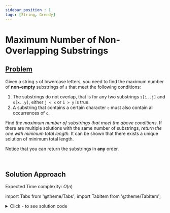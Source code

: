 ```yaml
---
sidebar_position : 1
tags: [String, Greedy]
---
```


# Maximum Number of Non-Overlapping Substrings

## [Problem](https://leetcode.com/problems/maximum-number-of-non-overlapping-substrings/)

<p>Given a string <code>s</code> of lowercase letters, you need to find the maximum number of <strong>non-empty</strong> substrings of <code>s</code> that meet the following conditions:</p>

<ol>
	<li>The substrings do not overlap, that is for any two substrings <code>s[i..j]</code> and <code>s[x..y]</code>, either <code>j &lt; x</code> or <code>i &gt; y</code> is true.</li>
	<li>A substring that contains a certain character <code>c</code> must also contain all occurrences of <code>c</code>.</li>
</ol>

<p>Find <em>the maximum number of substrings that meet the above conditions</em>. If there are multiple solutions with the same number of substrings, <em>return the one with minimum total length. </em>It can be shown that there exists a unique solution of minimum total length.</p>

<p>Notice that you can return the substrings in <strong>any</strong> order.</p>

<p>&nbsp;</p>


## Solution Approach

Expected Time complexity: $O(n)$

import Tabs from '@theme/Tabs';
import TabItem from '@theme/TabItem';

<details><summary>Click - to see solution code</summary>

<Tabs>
<TabItem value="cpp" label="C++">

```cpp
class Solution {
   public:
    vector<string> maxNumOfSubstrings(string s) {
        vector<int> start(26, INT_MAX), end(26, INT_MIN), skip(26, 0);
        vector<string> result;

        for (int i = 0; i < s.size(); ++i)
            start[s[i] - 'a'] = min(start[s[i] - 'a'], i), end[s[i] - 'a'] = i;

        for (int i = 0; i < 26; ++i)
            for (int j = start[i]; j <= end[i]; ++j)
                if (start[s[j] - 'a'] < start[i])
                    skip[i] = 1;
                else
                    end[i] = max(end[i], end[s[j] - 'a']);

        for (int i = s.size() - 1, cut = INT_MAX; i >= 0; --i)
            if (i == start[s[i] - 'a'] && end[s[i] - 'a'] < cut &&
                !skip[s[i] - 'a'])
                result.push_back(s.substr((cut = i), end[s[i] - 'a'] - i + 1));

        return result;
    }
};
```
</TabItem>
</Tabs>

</details>
